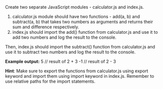 ﻿Create two separate JavaScript modules - calculator.js and index.js. 

1. calculator.js module should have two functions - add(a, b) and subtract(a, b) that takes two numbers as arguments and returns their sum and difference respectively. 
1. index.js should import the add() function from calculator.js and use it to add two numbers and log the result to the console. 

Then, index.js should import the subtract() function from calculator.js and use it to subtract two numbers and log the result to the console. 

**Example output:** 5 // result of 2 + 3 -1 // result of 2 - 3 

**Hint**: Make sure to export the functions from calculator.js using export keyword and import them using import keyword in index.js. Remember to use relative paths for the import statements. 
